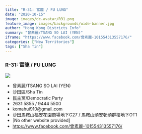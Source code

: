 ```yaml
---
title: "R-31: 富龍 / FU LUNG"
date: "2020-10-15"
image: images/dc-avatar/R31.png
feature_image: images/backgrounds/wide-banner.jpg
author: "Hong Kong Districts Info"
summary: "曾素麗/TSANG SO LAI (YEN)"
iframe: "https://www.facebook.com/曾素麗-101554313557176/"
categories: ["New Territories"]
tags: ["Sha Tin"]
---
```


### R-31: 富龍 / FU LUNG  
![](/images/dc-avatar/R31.png)  

 - 曾素麗/TSANG SO LAI (YEN)  
 - 沙田區/Sha Tin  
 - 民主黨/Democratic Party  
 - 2631 5855 / 9444 5500  
 - komahui910@gmail.com  
 - 沙田馬鞍山福安花園商場地下G27 / 馬鞍山頌安邨頌群樓地下OT1  
 - [No other website provided]  
 - https://www.facebook.com/曾素麗-101554313557176/
